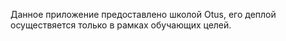 Данное приложение предоставлено школой Otus, его деплой осуществяется только в рамках обучающих целей.
